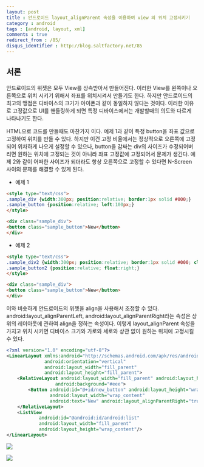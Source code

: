 ```yaml
---
layout: post
title : 안드로이드 layout_alignParent 속성을 이용하여 view 의 위치 고정시키기
category : android
tags : [android, layout, xml]
comments : true
redirect_from : /85/
disqus_identifier : http://blog.saltfactory.net/85
---
```


## 서론

안드로이드의 위젯은 모두 View를 상속받아서 만들어진다. 이러한 View를 왼쪽이나 오른쪽으로 위치 시키기 위해서 좌표를 위치시켜서 만들기도 한다. 하지만 안드로이드의 최고의 맹점은 디바이스의 크기가 아이폰과 같이 동일하지 않다는 것이다. 이러한 이유로 고정값으로 UI를 핸들링하게 되면 특정 디바이스에서는 개발할때의 의도와 다르게 나타나기도 한다.
<!--more-->

HTML으로 코드를 만들때도 마찬가지 이다. 예제 1과 같이 특정 button을 좌표 값으로 고정하여 위치를 만들 수 있다. 하지만 이건 고정 비율에서는 정상적으로 오른쪽에 고정되어 위차하게 나오게 설정할 수 있으나, button을 감싸는 div의 사이즈가 수정되어버리면 원하는 위치에 고정되는 것이 아니라 좌표 고정값에 고정되어서 문제가 생긴다.  예제 2와 같이 어떠한 사이즈가 되더라도 항상 오른쪽으로 고정할 수 있다면 N-Screen 사이의 문제를 해결할 수 있게 된다.

- 예제 1

```html
<style type="text/css">
.sample_div {width:300px; position:relative; border:1px solid #000;}
.sample_button {position:relative; left:100px;}
</style>

<div class="sample_div">
<button class="sample_button">New</button>
</div>
```


- 예제 2

```html
<style type="text/css">
.sample_div2 {width:300px; position:relative; border:1px solid #000; clear:both;}
.sample_button2 {position:relative; float:right;}
</style>

<div class="sample_div">
<button class="sample_button">New</button>
</div>
```

이와 비슷하게 안드로이드의 위젯을 align을 사용해서 조정할 수 있다.
android:layout_alignParentLeft, android:layout_alignParentRight라는 속성은 상위의 레이아웃에 관하여 align을 정하는 속성이다. 이렇게 layout_alignParent 속성을 가지고 위치 시키면 디바이스 크기와 가로와 세로와 상관 없이 원하는 위치에 고정시킬 수 있다.

```xml
<?xml version="1.0" encoding="utf-8"?>
<LinearLayout xmlns:android="http://schemas.android.com/apk/res/android"
              android:orientation="vertical"
              android:layout_width="fill_parent"
              android:layout_height="fill_parent">
    <RelativeLayout android:layout_width="fill_parent" android:layout_height="wrap_content"
                  android:background="#eee">
        <Button android:id="@+id/new_button" android:layout_height="wrap_content"
                android:layout_width="wrap_content"
                android:text="New" android:layout_alignParentRight="true"/>
    </RelativeLayout>
    <ListView
            android:id="@android:id/android:list"
            android:layout_width="fill_parent"
            android:layout_height="wrap_content"/>
</LinearLayout>
```

![](http://blog.hibrainapps.net/saltfactory/images/d390b1c7-70fb-4d83-bb2a-d3e929555541)

![](http://blog.hibrainapps.net/saltfactory/images/cfb50adc-101c-4a5d-a1f3-eb8657a4f7d5)



